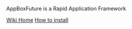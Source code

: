AppBoxFuture is a Rapid Application Framework

[Wiki Home](https://github.com/enjoycode/appbox.deploy/wiki)
[How to install](https://github.com/enjoycode/appbox.deploy/wiki/Install)
